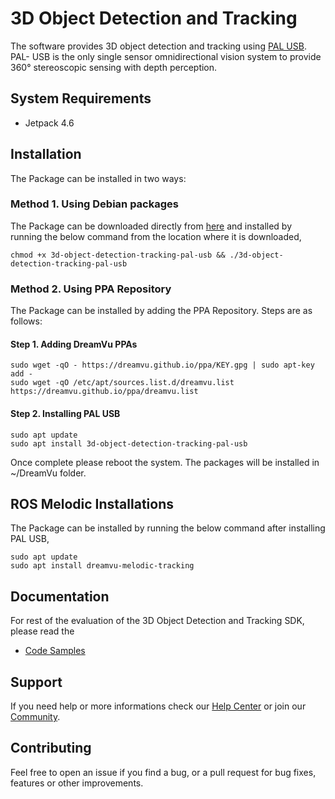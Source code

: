 # 3D Object Detection and Tracking
The software provides 3D object detection and tracking using [PAL USB](https://dreamvu.com/pal-usb/). PAL- USB is the only single sensor omnidirectional vision system to provide 360° stereoscopic sensing with depth perception. 

## System Requirements
* Jetpack 4.6

## Installation

The Package can be installed in two ways:

### Method 1. Using Debian packages

The Package can be downloaded directly from [here](https://github.com/DreamVu/ppa/raw/main/3d-object-detection-tracking/3d-object-detection-tracking-pal-usb) and installed by running the below command from the location where it is downloaded,

    chmod +x 3d-object-detection-tracking-pal-usb && ./3d-object-detection-tracking-pal-usb

### Method 2. Using PPA Repository

The Package can be installed by adding the PPA Repository. Steps are as follows:

#### Step 1. Adding DreamVu PPAs
    sudo wget -qO - https://dreamvu.github.io/ppa/KEY.gpg | sudo apt-key add -
    sudo wget -qO /etc/apt/sources.list.d/dreamvu.list https://dreamvu.github.io/ppa/dreamvu.list
    
#### Step 2. Installing PAL USB
    sudo apt update
    sudo apt install 3d-object-detection-tracking-pal-usb


Once complete please reboot the system. The packages will be installed in \~/DreamVu folder. 


## ROS Melodic Installations

The Package can be installed by running the below command after installing PAL USB,

    sudo apt update
    sudo apt install dreamvu-melodic-tracking


## Documentation 
For rest of the evaluation of the 3D Object Detection and Tracking SDK, please read the 
- [Code Samples](https://docs.google.com/document/d/e/2PACX-1vR7AxhhOOp9K8PDviGaXRaw3Ui5E7omyL_hnvdsyWF_3dowyrgx8Zmc1mH1FOV3nsmt_HmEuBDpl-ZZ/pub)

## Support 
If you need help or more informations check our [Help Center](https://support.dreamvu.com/portal/en/home) or join our [Community](https://support.dreamvu.com/portal/en/community/dreamvu-inc). 

## Contributing
Feel free to open an issue if you find a bug, or a pull request for bug fixes, features or other improvements.
